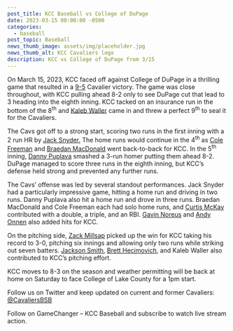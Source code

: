 ```yaml
---
post_title: KCC Baseball vs College of DuPage
date: 2023-03-15 00:00:00 -0500
categories:
  - baseball
post_topic: Baseball
news_thumb_image: assets/img/placeholder.jpg
news_thumb_alt: KCC Cavaliers logo
description: KCC vs College of DuPage from 3/15
---
```

<div><p>On March 15, 2023, KCC faced off against College of DuPage in a thrilling game that resulted in a <a target="_blank" rel="noopener noreferrer" href="https://www.njcaa.org/sports/bsb/2022-23/div2/boxscores/20230315_e2ei.xml">9-5</a> Cavalier victory. The game was close throughout, with KCC pulling ahead 8-2 only to see DuPage cut that lead to 3 heading into the eighth inning. KCC tacked on an insurance run in the bottom of the 8<sup>th</sup> and <a target="_blank" rel="noopener noreferrer" href="https://athletics.kcc.edu/baseball/roster/#kaleb-waller">Kaleb Waller</a> came in and threw a perfect 9<sup>th</sup> to seal it for the Cavaliers.</p><p>The Cavs got off to a strong start, scoring two runs in the first inning with a 2 run HR by <a target="_blank" rel="noopener noreferrer" href="https://athletics.kcc.edu/baseball/roster/#jack-snyder">Jack Snyder.</a> The home runs would continue in the 4<sup>th</sup> as <a target="_blank" rel="noopener noreferrer" href="https://athletics.kcc.edu/baseball/roster/#cole-freeman">Cole Freeman</a> and <a target="_blank" rel="noopener noreferrer" href="https://athletics.kcc.edu/baseball/roster/#braedan-macdonald">Braedan MacDonald</a> went back-to-back for KCC. In the 5<sup>th</sup> inning, <a target="_blank" rel="noopener noreferrer" href="https://athletics.kcc.edu/baseball/roster/#daniel-puplava">Danny Puplava</a> smashed a 3-run homer putting them ahead 8-2. DuPage managed to score three runs in the eighth inning, but KCC’s defense held strong and prevented any further runs.</p><p>The Cavs’ offense was led by several standout performances. Jack Snyder had a particularly impressive game, hitting a home run and driving in two runs. Danny Puplava also hit a home run and drove in three runs. Braedan MacDonald and Cole Freeman each had solo home runs, and <a target="_blank" rel="noopener noreferrer" href="https://athletics.kcc.edu/baseball/roster/#curtis-mckay">Curtis McKay</a> contributed with a double, a triple, and an RBI. <a target="_blank" rel="noopener noreferrer" href="https://athletics.kcc.edu/baseball/roster/#gavin-noreus">Gavin Noreus</a> and <a target="_blank" rel="noopener noreferrer" href="https://athletics.kcc.edu/baseball/roster/#andy-onnen">Andy Onnen</a> also added hits for KCC.</p><p>On the pitching side, <a target="_blank" rel="noopener noreferrer" href="https://athletics.kcc.edu/baseball/roster/#zack-millsap">Zack Millsap</a> picked up the win for KCC taking his record to 3-0, pitching six innings and allowing only two runs while striking out seven batters. <a target="_blank" rel="noopener noreferrer" href="https://athletics.kcc.edu/baseball/roster/#jackson-smith">Jackson Smith</a>, <a target="_blank" rel="noopener noreferrer" href="https://athletics.kcc.edu/baseball/roster/#brett-hecimovich">Brett Hecimovich</a>, and Kaleb Waller also contributed to KCC’s pitching effort.</p><p>KCC moves to 8-3 on the season and weather permitting will be back at home on Saturday to face College of Lake County for a 1pm start.</p><p>Follow us on Twitter and keep updated on current and former Cavaliers: <a target="_blank" rel="noopener noreferrer" href="https://twitter.com/CavaliersBSB">@CavaliersBSB</a></p><p>Follow on GameChanger – KCC Baseball and subscribe to watch live stream action.</p></div>